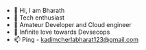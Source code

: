 - 👋 Hi, I am Bharath
- 👀 Tech enthusiast
- 🌱 Amateur Developer and Cloud engineer
- 💞️ Infinite love towards Devsecops
- 📫 Ping - kadimcherlabharat123@gmail.com

<!---
bharath-brs/bharath-brs is a ✨ special ✨ repository because its `README.md` (this file) appears on your GitHub profile.
You can click the Preview link to take a look at your changes.
--->
